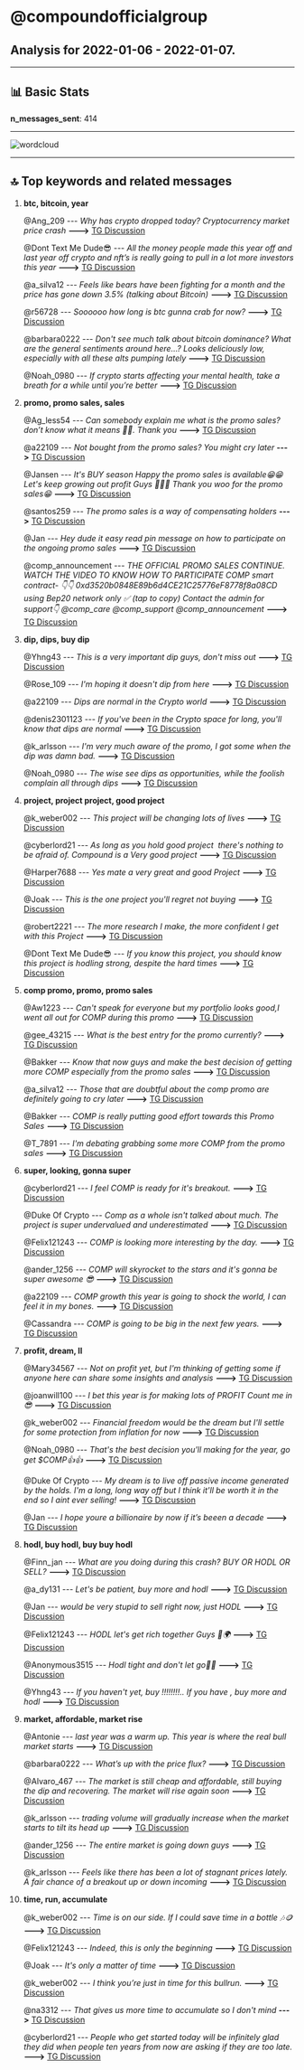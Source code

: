 # **@compoundofficialgroup**
 ## Analysis for **2022-01-06** - **2022-01-07**.

---

## 📊 **Basic Stats**

**n_messages_sent**: 414

---
![wordcloud](compoundofficialgroup_1Days_wordcloud.png)

---


## 🔝 **Top keywords and related messages**

1. **btc, bitcoin, year**

    @Ang_209 --- *Why has crypto dropped today? Cryptocurrency market price crash* **--->** [TG Discussion](https://t.me/compoundofficialgroup/27933)

    @Dont Text Me Dude😎 --- *All the money people made this year off and last year off crypto and nft’s is really going to pull in a lot more investors this year* **--->** [TG Discussion](https://t.me/compoundofficialgroup/27998)

    @a_silva12 --- *Feels like bears have been fighting for a month and the price has gone down 3.5% (talking about Bitcoin)* **--->** [TG Discussion](https://t.me/compoundofficialgroup/27711)

    @r56728 --- *Soooooo how long is btc gunna crab for now?* **--->** [TG Discussion](https://t.me/compoundofficialgroup/27919)

    @barbara0222 --- *Don't see much talk about bitcoin dominance? What are the general sentiments around here...? Looks deliciously low, especially with all these alts pumping lately* **--->** [TG Discussion](https://t.me/compoundofficialgroup/28081)

    @Noah_0980 --- *If crypto starts affecting your mental health, take a breath for a while until you’re better* **--->** [TG Discussion](https://t.me/compoundofficialgroup/27818)

2. **promo, promo sales, sales**

    @Ag_less54 --- *Can somebody explain me what is the promo sales? don’t know what it means 🤷‍♂️. Thank you* **--->** [TG Discussion](https://t.me/compoundofficialgroup/27716)

    @a22109 --- *Not bought from the promo sales?  You might cry later* **--->** [TG Discussion](https://t.me/compoundofficialgroup/28103)

    @Jansen --- *It's BUY season Happy the promo sales is available😁😁 Let's keep growing out profit Guys 🚀🚀🚀 Thank you woo for the promo sales😁* **--->** [TG Discussion](https://t.me/compoundofficialgroup/27958)

    @santos259 --- *The promo sales is a way of compensating holders* **--->** [TG Discussion](https://t.me/compoundofficialgroup/27876)

    @Jan --- *Hey dude it easy read pin message on how to participate on the ongoing promo sales* **--->** [TG Discussion](https://t.me/compoundofficialgroup/27672)

    @comp_announcement --- *THE OFFICIAL PROMO SALES CONTINUE. WATCH THE VIDEO TO KNOW HOW TO PARTICIPATE  COMP smart contract- 👇👇  0xd3520b0848E89b6d4CE21C25776eF8778f8a08CD  using Bep20 network only ✅ (tap to copy)  Contact the admin for support👇 @comp_care  @comp_support  @comp_announcement* **--->** [TG Discussion](https://t.me/compoundofficialgroup/27684)

3. **dip, dips, buy dip**

    @Yhng43 --- *This is a very important dip guys, don't miss out* **--->** [TG Discussion](https://t.me/compoundofficialgroup/28094)

    @Rose_109 --- *I'm hoping it doesn't dip from here* **--->** [TG Discussion](https://t.me/compoundofficialgroup/27901)

    @a22109 --- *Dips are normal in the Crypto world* **--->** [TG Discussion](https://t.me/compoundofficialgroup/27745)

    @denis2301123 --- *If you've been in the Crypto space for long, you'll know that dips are normal* **--->** [TG Discussion](https://t.me/compoundofficialgroup/27752)

    @k_arlsson --- *I'm very much aware of the promo, I got some when the dip was damn bad.* **--->** [TG Discussion](https://t.me/compoundofficialgroup/27757)

    @Noah_0980 --- *The wise see dips as opportunities, while the foolish complain all through dips* **--->** [TG Discussion](https://t.me/compoundofficialgroup/27765)

4. **project, project project, good project**

    @k_weber002 --- *This project will be changing lots of lives* **--->** [TG Discussion](https://t.me/compoundofficialgroup/27695)

    @cyberlord21 --- *As long as you hold good project  there's nothing to be afraid of.  Compound is a Very good project* **--->** [TG Discussion](https://t.me/compoundofficialgroup/27569)

    @Harper7688 --- *Yes mate a very great and good Project* **--->** [TG Discussion](https://t.me/compoundofficialgroup/27570)

    @Joak --- *This is the one project you'll regret not buying* **--->** [TG Discussion](https://t.me/compoundofficialgroup/27601)

    @robert2221 --- *The more research I make, the more confident I get with this Project* **--->** [TG Discussion](https://t.me/compoundofficialgroup/27775)

    @Dont Text Me Dude😎 --- *If you know this project, you should know this project is hodling strong, despite the hard times* **--->** [TG Discussion](https://t.me/compoundofficialgroup/27772)

5. **comp promo, promo, promo sales**

    @Aw1223 --- *Can't speak for everyone but my portfolio looks good,I went all out for COMP during this promo* **--->** [TG Discussion](https://t.me/compoundofficialgroup/27621)

    @gee_43215 --- *What is the best entry for the promo currently?* **--->** [TG Discussion](https://t.me/compoundofficialgroup/27983)

    @Bakker --- *Know that now guys and make the best decision of getting more COMP especially from the promo sales* **--->** [TG Discussion](https://t.me/compoundofficialgroup/27817)

    @a_silva12 --- *Those that are doubtful about the comp promo are definitely going to cry later* **--->** [TG Discussion](https://t.me/compoundofficialgroup/27819)

    @Bakker --- *COMP is really putting good effort towards this Promo Sales* **--->** [TG Discussion](https://t.me/compoundofficialgroup/27974)

    @T_7891 --- *I'm  debating grabbing some more COMP from the promo sales* **--->** [TG Discussion](https://t.me/compoundofficialgroup/27966)

6. **super, looking, gonna super**

    @cyberlord21 --- *I feel COMP is ready for it's breakout.* **--->** [TG Discussion](https://t.me/compoundofficialgroup/27635)

    @Duke Of Crypto --- *Comp as a whole isn't talked about much. The project is super undervalued and underestimated* **--->** [TG Discussion](https://t.me/compoundofficialgroup/27576)

    @Felix121243 --- *COMP is looking more interesting by the day.* **--->** [TG Discussion](https://t.me/compoundofficialgroup/28036)

    @ander_1256 --- *COMP will skyrocket to the stars and it's gonna be super awesome 😎* **--->** [TG Discussion](https://t.me/compoundofficialgroup/27851)

    @a22109 --- *COMP growth this year is going to shock the world,  I can feel it in my bones.* **--->** [TG Discussion](https://t.me/compoundofficialgroup/27815)

    @Cassandra --- *COMP is going to be big in the next few years.* **--->** [TG Discussion](https://t.me/compoundofficialgroup/27810)

7. **profit, dream, ll**

    @Mary34567 --- *Not on profit yet, but I'm thinking of getting some if anyone here can share some insights and analysis* **--->** [TG Discussion](https://t.me/compoundofficialgroup/27759)

    @joanwill100 --- *I bet this year is for making lots of PROFIT Count me in 😎* **--->** [TG Discussion](https://t.me/compoundofficialgroup/28079)

    @k_weber002 --- *Financial freedom would be the dream but I'll settle for some protection from inflation for now* **--->** [TG Discussion](https://t.me/compoundofficialgroup/28059)

    @Noah_0980 --- *That's the best decision you'll making for the year, go get $COMP👍👍* **--->** [TG Discussion](https://t.me/compoundofficialgroup/28045)

    @Duke Of Crypto --- *My dream is to live off passive income generated by the holds. I'm a long, long way off but I think it'll be worth it in the end so I aint ever selling!* **--->** [TG Discussion](https://t.me/compoundofficialgroup/28020)

    @Jan --- *I hope youre a billionaire by now if it’s beeen a decade* **--->** [TG Discussion](https://t.me/compoundofficialgroup/28014)

8. **hodl, buy hodl, buy buy hodl**

    @Finn_jan --- *What are you doing during this crash? BUY OR HODL OR SELL?* **--->** [TG Discussion](https://t.me/compoundofficialgroup/27797)

    @a_dy131 --- *Let's be patient, buy more and hodl* **--->** [TG Discussion](https://t.me/compoundofficialgroup/27878)

    @Jan --- *would be very stupid to sell right now, just HODL* **--->** [TG Discussion](https://t.me/compoundofficialgroup/27800)

    @Felix121243 --- *HODL let's get rich together Guys 🚀🌍* **--->** [TG Discussion](https://t.me/compoundofficialgroup/27705)

    @Anonymous3515 --- *Hodl tight and don't let go🚀💥* **--->** [TG Discussion](https://t.me/compoundofficialgroup/27703)

    @Yhng43 --- *If you haven't yet, buy !!!!!!!!.. If you have , buy more and hodl* **--->** [TG Discussion](https://t.me/compoundofficialgroup/27730)

9. **market, affordable, market rise**

    @Antonie --- *last year was a warm up. This year is where the real bull market starts* **--->** [TG Discussion](https://t.me/compoundofficialgroup/27774)

    @barbara0222 --- *What’s up with the price flux?* **--->** [TG Discussion](https://t.me/compoundofficialgroup/27908)

    @Alvaro_467 --- *The market is still cheap and affordable, still buying the dip and recovering. The market will rise again soon* **--->** [TG Discussion](https://t.me/compoundofficialgroup/27893)

    @k_arlsson --- *trading volume will gradually increase when the market starts to tilt its head up* **--->** [TG Discussion](https://t.me/compoundofficialgroup/27830)

    @ander_1256 --- *The entire market is going down guys* **--->** [TG Discussion](https://t.me/compoundofficialgroup/27795)

    @k_arlsson --- *Feels like there has been a lot of stagnant prices lately. A fair chance of a breakout up or down incoming* **--->** [TG Discussion](https://t.me/compoundofficialgroup/28098)

10. **time, run, accumulate**

    @k_weber002 --- *Time is on our side. If I could save time in a bottle 🎶🪙* **--->** [TG Discussion](https://t.me/compoundofficialgroup/28031)

    @Felix121243 --- *Indeed, this is only the beginning* **--->** [TG Discussion](https://t.me/compoundofficialgroup/27643)

    @Joak --- *It's only a matter of time* **--->** [TG Discussion](https://t.me/compoundofficialgroup/27636)

    @k_weber002 --- *I think you’re just in time for this bullrun.* **--->** [TG Discussion](https://t.me/compoundofficialgroup/27587)

    @na3312 --- *That gives us more time to accumulate so I don't mind* **--->** [TG Discussion](https://t.me/compoundofficialgroup/27577)

    @cyberlord21 --- *People who get started today will be infinitely glad they did when people ten years from now are asking if *they* are too late.* **--->** [TG Discussion](https://t.me/compoundofficialgroup/27583)

